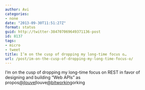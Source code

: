 ```yaml
---
author: Avi
categories:
- none
date: "2013-09-30T11:51:27Z"
format: status
guid: http://twitter-384707069649371136-post
id: 8137
tags:
- micro
- tweet
title: I’m on the cusp of dropping my long-time focus o…
url: /post/im-on-the-cusp-of-dropping-my-long-time-focus-o/
---
```

I’m on the cusp of dropping my long-time focus on REST in favor of designing and building “Web APIs” as propos[@jlouvel](http://twitter.com/jlouvel)louve[@bitworking](http://twitter.com/bitworking)orking
